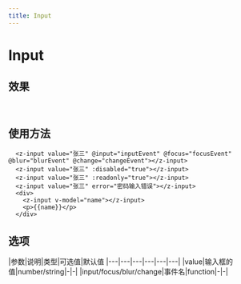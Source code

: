 ```yaml
---
title: Input
---
```

# Input

## 效果
<br/>
<ClientOnly>
  <input-demo></input-demo>
</ClientOnly>

## 使用方法
```vue
  <z-input value="张三" @input="inputEvent" @focus="focusEvent" @blur="blurEvent" @change="changeEvent"></z-input>
  <z-input value="张三" :disabled="true"></z-input>
  <z-input value="张三" :readonly="true"></z-input>
  <z-input value="张三" error="密码输入错误"></z-input>
  <div>
    <z-input v-model="name"></z-input>
    <p>{{name}}</p>
  </div>
```
## 选项
|参数|说明|类型|可选值|默认值
|---|---|---|---|---|---|
|value|输入框的值|number/string|-|-|
|input/focus/blur/change|事件名|function|-|-|